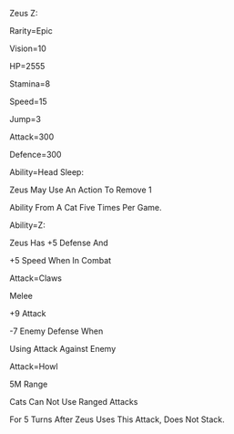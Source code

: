 Zeus Z:

Rarity=Epic

Vision=10

HP=2555

Stamina=8

Speed=15

Jump=3

Attack=300

Defence=300

Ability=Head Sleep:

Zeus May Use An Action To Remove 1

Ability From A Cat Five Times Per Game.

Ability=Z:

Zeus Has +5 Defense And

+5 Speed When In Combat

Attack=Claws

Melee

+9 Attack

-7 Enemy Defense When

Using Attack Against Enemy

Attack=Howl

5M Range

Cats Can Not Use Ranged Attacks

For 5 Turns After Zeus Uses This Attack, Does Not Stack.
